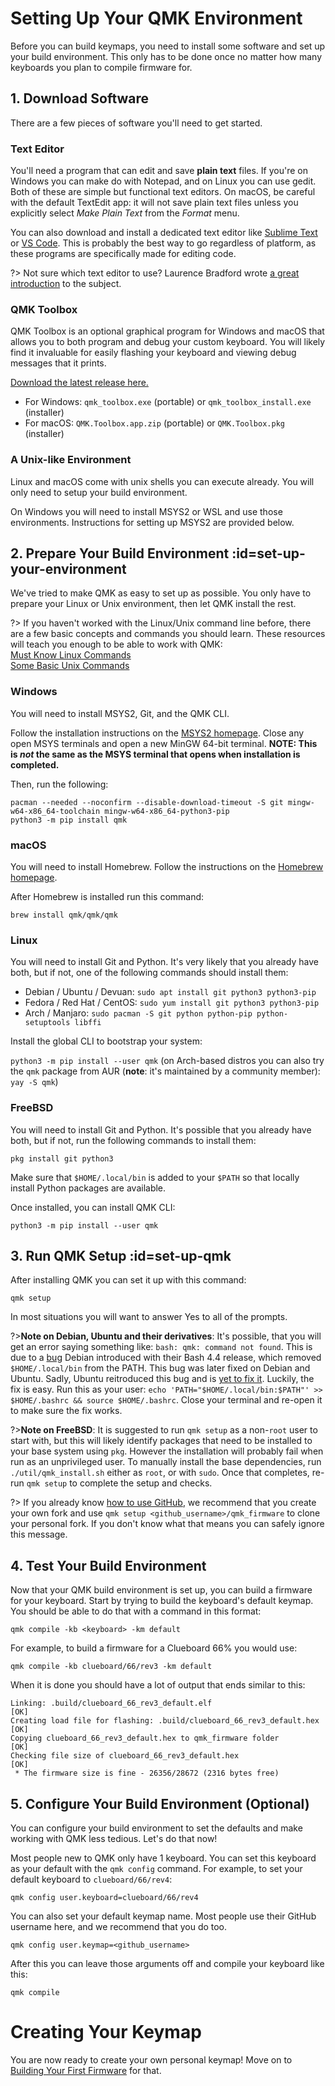 # Setting Up Your QMK Environment

Before you can build keymaps, you need to install some software and set up your build environment. This only has to be done once no matter how many keyboards you plan to compile firmware for.

## 1. Download Software

There are a few pieces of software you'll need to get started.

### Text Editor

You'll need a program that can edit and save **plain text** files. If you're on Windows you can make do with Notepad, and on Linux you can use gedit. Both of these are simple but functional text editors. On macOS, be careful with the default TextEdit app: it will not save plain text files unless you explicitly select _Make Plain Text_ from the _Format_ menu.

You can also download and install a dedicated text editor like [Sublime Text](https://www.sublimetext.com/) or [VS Code](https://code.visualstudio.com/). This is probably the best way to go regardless of platform, as these programs are specifically made for editing code.

?> Not sure which text editor to use? Laurence Bradford wrote [a great introduction](https://learntocodewith.me/programming/basics/text-editors/) to the subject.

### QMK Toolbox

QMK Toolbox is an optional graphical program for Windows and macOS that allows you to both program and debug your custom keyboard. You will likely find it invaluable for easily flashing your keyboard and viewing debug messages that it prints.

[Download the latest release here.](https://github.com/qmk/qmk_toolbox/releases/latest)

* For Windows: `qmk_toolbox.exe` (portable) or `qmk_toolbox_install.exe` (installer)
* For macOS: `QMK.Toolbox.app.zip` (portable) or `QMK.Toolbox.pkg` (installer)

### A Unix-like Environment

Linux and macOS come with unix shells you can execute already. You will only need to setup your build environment.

On Windows you will need to install MSYS2 or WSL and use those environments. Instructions for setting up MSYS2 are provided below.

## 2. Prepare Your Build Environment :id=set-up-your-environment

We've tried to make QMK as easy to set up as possible. You only have to prepare your Linux or Unix environment, then let QMK install the rest.

?> If you haven't worked with the Linux/Unix command line before, there are a few basic concepts and commands you should learn. These resources will teach you enough to be able to work with QMK:<br>
[Must Know Linux Commands](https://www.guru99.com/must-know-linux-commands.html)<br>
[Some Basic Unix Commands](https://www.tjhsst.edu/~dhyatt/superap/unixcmd.html)

### Windows

You will need to install MSYS2, Git, and the QMK CLI.

Follow the installation instructions on the [MSYS2 homepage](http://www.msys2.org). Close any open MSYS terminals and open a new MinGW 64-bit terminal. **NOTE: This is *not* the same as the MSYS terminal that opens when installation is completed.**

Then, run the following:

    pacman --needed --noconfirm --disable-download-timeout -S git mingw-w64-x86_64-toolchain mingw-w64-x86_64-python3-pip
    python3 -m pip install qmk

### macOS

You will need to install Homebrew. Follow the instructions on the [Homebrew homepage](https://brew.sh).

After Homebrew is installed run this command:

    brew install qmk/qmk/qmk

### Linux

You will need to install Git and Python. It's very likely that you already have both, but if not, one of the following commands should install them:

* Debian / Ubuntu / Devuan: `sudo apt install git python3 python3-pip`
* Fedora / Red Hat / CentOS: `sudo yum install git python3 python3-pip`
* Arch / Manjaro: `sudo pacman -S git python python-pip python-setuptools libffi`

Install the global CLI to bootstrap your system:

`python3 -m pip install --user qmk` (on Arch-based distros you can also try the `qmk` package from AUR (**note**: it's maintained by a community member): `yay -S qmk`)

### FreeBSD

You will need to install Git and Python. It's possible that you already have both, but if not, run the following commands to install them:

    pkg install git python3

Make sure that `$HOME/.local/bin` is added to your `$PATH` so that locally install Python packages are available.

Once installed, you can install QMK CLI:

    python3 -m pip install --user qmk

## 3. Run QMK Setup :id=set-up-qmk

After installing QMK you can set it up with this command:

    qmk setup

In most situations you will want to answer Yes to all of the prompts.

?>**Note on Debian, Ubuntu and their derivatives**:
It's possible, that you will get an error saying something like: `bash: qmk: command not found`.
This is due to a [bug](https://bugs.debian.org/cgi-bin/bugreport.cgi?bug=839155) Debian introduced with their Bash 4.4 release, which removed `$HOME/.local/bin` from the PATH. This bug was later fixed on Debian and Ubuntu.
Sadly, Ubuntu reitroduced this bug and is [yet to fix it](https://bugs.launchpad.net/ubuntu/+source/bash/+bug/1588562).
Luckily, the fix is easy. Run this as your user: `echo 'PATH="$HOME/.local/bin:$PATH"' >> $HOME/.bashrc && source $HOME/.bashrc`. Close your terminal and re-open it to make sure the fix works.

?>**Note on FreeBSD**:
It is suggested to run `qmk setup` as a non-`root` user to start with, but this will likely identify packages that need to be installed to your
base system using `pkg`. However the installation will probably fail when run as an unprivileged user.
To manually install the base dependencies, run `./util/qmk_install.sh` either as `root`, or with `sudo`.
Once that completes, re-run `qmk setup` to complete the setup and checks.

?> If you already know [how to use GitHub](getting_started_github.md), we recommend that you create your own fork and use `qmk setup <github_username>/qmk_firmware` to clone your personal fork. If you don't know what that means you can safely ignore this message.

## 4. Test Your Build Environment

Now that your QMK build environment is set up, you can build a firmware for your keyboard. Start by trying to build the keyboard's default keymap. You should be able to do that with a command in this format:

    qmk compile -kb <keyboard> -km default

For example, to build a firmware for a Clueboard 66% you would use:

    qmk compile -kb clueboard/66/rev3 -km default

When it is done you should have a lot of output that ends similar to this:

```
Linking: .build/clueboard_66_rev3_default.elf                                                       [OK]
Creating load file for flashing: .build/clueboard_66_rev3_default.hex                               [OK]
Copying clueboard_66_rev3_default.hex to qmk_firmware folder                                        [OK]
Checking file size of clueboard_66_rev3_default.hex                                                 [OK]
 * The firmware size is fine - 26356/28672 (2316 bytes free)
```

## 5. Configure Your Build Environment (Optional)

You can configure your build environment to set the defaults and make working with QMK less tedious. Let's do that now!

Most people new to QMK only have 1 keyboard. You can set this keyboard as your default with the `qmk config` command. For example, to set your default keyboard to `clueboard/66/rev4`:

    qmk config user.keyboard=clueboard/66/rev4

You can also set your default keymap name. Most people use their GitHub username here, and we recommend that you do too.

    qmk config user.keymap=<github_username>

After this you can leave those arguments off and compile your keyboard like this:

    qmk compile

# Creating Your Keymap

You are now ready to create your own personal keymap! Move on to [Building Your First Firmware](newbs_building_firmware.md) for that.
